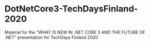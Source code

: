 # DotNetCore3-TechDaysFinland-2020
Material for the "WHAT IS NEW IN .NET CORE 3 AND THE FUTURE OF .NET" presentation for TechDays Finland 2020
